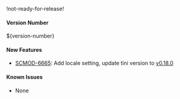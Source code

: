 !not-ready-for-release!

#### Version Number
${version-number}

#### New Features
- [SCMOD-6665](https://portal.digitalsafe.net/browse/SCMOD-6665): Add locale setting, update tini version to [v0.18.0](https://github.com/krallin/tini/releases/tag/v0.18.0)

#### Known Issues
- None
